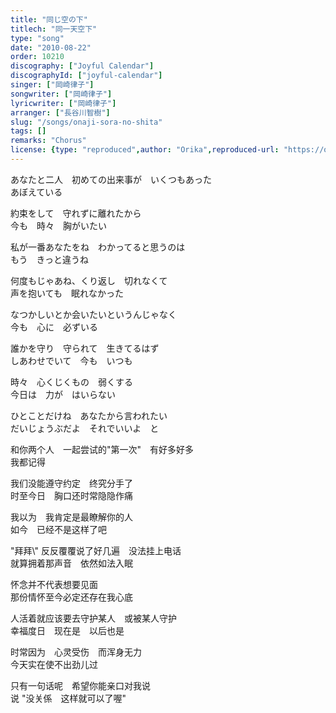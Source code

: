 ```yaml
---
title: "同じ空の下"
titlech: "同一天空下"
type: "song"
date: "2010-08-22"
order: 10210
discography: ["Joyful Calendar"]
discographyId: ["joyful-calendar"]
singer: ["岡崎律子"]
songwriter: ["岡崎律子"]
lyricwriter: ["岡崎律子"]
arranger: ["長谷川智樹"]
slug: "/songs/onaji-sora-no-shita"
tags: []
remarks: "Chorus"
license: {type: "reproduced",author: "Orika",reproduced-url: "https://orikamushi.netlify.app/",reproduced-website: "織歌蟲網站"}
---
```


あなたと二人　初めての出来事が　いくつもあった   
あぼえている   
  
約束をして　守れずに離れたから   
今も　時々　胸がいたい   
  
私が一番あなたをね　わかってると思うのは   
もう　きっと違うね   
  
何度もじゃあね、くり返し　切れなくて   
声を抱いても　眠れなかった   
  
なつかしいとか会いたいというんじゃなく   
今も　心に　必ずいる   
  
誰かを守り　守られて　生きてるはず   
しあわせでいて　今も　いつも   
  
時々　心くじくもの　弱くする   
今日は　力が　はいらない   
  
ひとことだけね　あなたから言われたい   
だいじょうぶだよ　それでいいよ　と  

<!-- 翻译 -->

和你两个人　一起尝试的"第一次"　有好多好多   
我都记得   
  
我们没能遵守约定　终究分手了   
时至今日　胸口还时常隐隐作痛   
  
我以为　我肯定是最瞭解你的人   
如今　已经不是这样了吧   
  
\"拜拜\\" 反反覆覆说了好几遍　没法挂上电话   
就算拥着那声音　依然如法入眠   
  
怀念并不代表想要见面   
那份情怀至今必定还存在我心底   
  
人活着就应该要去守护某人　或被某人守护   
幸福度日　现在是　以后也是   
  
时常因为　心灵受伤　而浑身无力   
今天实在使不出劲儿过   
  
只有一句话呢　希望你能亲口对我说   
说 "没关係　这样就可以了喔"
